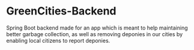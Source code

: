 # GreenCities-Backend
Spring Boot backend made for an app which is meant to help maintaining better garbage collection, as well as removing deponies in our cities by enabling local citizens to report deponies. 
